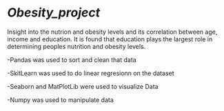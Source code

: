 # *Obesity_project* 

Insight into the nutrion and obesity levels and its correlation between age, income and education. It is found that education plays the largest role in determining peoples nutrition and obesity levels. 

-Pandas was used to sort and clean that data

-SkitLearn was used to do linear regresionn on the dataset 

-Seaborn and MatPlotLib were used to visualize Data 

-Numpy was used to manipulate data

